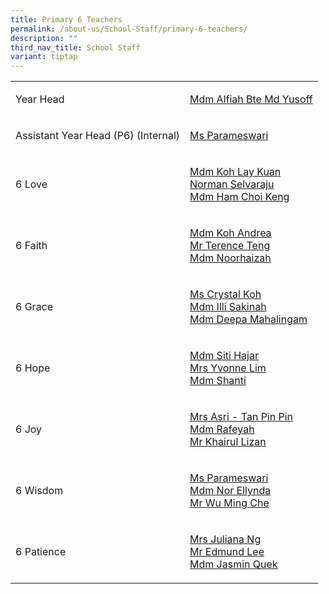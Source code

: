 ```yaml
---
title: Primary 6 Teachers
permalink: /about-us/School-Staff/primary-6-teachers/
description: ""
third_nav_title: School Staff
variant: tiptap
---
```

<table>
<tbody>
<tr>
<td rowspan="1" colspan="1">
<p>Year Head</p>
</td>
<td rowspan="1" colspan="1">
<p><a href="mailto:alfiah_md_yusoff@moe.edu.sg" rel="noopener noreferrer nofollow" target="_blank">Mdm Alfiah&nbsp;Bte Md Yusoff</a>
</p>
</td>
</tr>
<tr>
<td rowspan="1" colspan="1">
<p>Assistant Year Head (P6) (Internal)</p>
</td>
<td rowspan="1" colspan="1">
<p><a href="mailto:parameswari_s_sambasivam@moe.edu.sg" rel="noopener noreferrer nofollow" target="_blank">Ms&nbsp;Parameswari</a>
</p>
</td>
</tr>
<tr>
<td rowspan="1" colspan="1">
<p>6 Love</p>
</td>
<td rowspan="1" colspan="1">
<p><a href="mailto:koh_lay_kuan@moe.edu.sg" rel="noopener noreferrer nofollow" target="_blank">Mdm&nbsp;Koh Lay&nbsp;Kuan</a> 
<br><a href="mailto:norman_selvaraju@moe.edu.sg" rel="noopener noreferrer nofollow" target="_blank">Norman&nbsp;Selvaraju</a> 
<br><a href="mailto:ham_choi_keng@moe.edu.sg" rel="noopener noreferrer nofollow" target="_blank">Mdm&nbsp;Ham&nbsp;Choi Keng</a>
</p>
</td>
</tr>
<tr>
<td rowspan="1" colspan="1">
<p>6 Faith</p>
</td>
<td rowspan="1" colspan="1">
<p><a href="mailto:koh_siew_fong@moe.edu.sg" rel="noopener noreferrer nofollow" target="_blank">Mdm Koh&nbsp;Andrea</a> 
<br><a href="mailto:teng_sze_chun_terence@moe.edu.sg" rel="noopener noreferrer nofollow" target="_blank">Mr&nbsp;Terence&nbsp;Teng</a> 
<br><a href="mailto:noorhaizah_abdul_rahim@moe.edu.sg" rel="noopener noreferrer nofollow" target="_blank">Mdm Noorhaizah</a>
</p>
</td>
</tr>
<tr>
<td rowspan="1" colspan="1">
<p>6 Grace</p>
</td>
<td rowspan="1" colspan="1">
<p><a href="mailto:koh_hui_ting_crystal@moe.edu.sg" rel="noopener noreferrer nofollow" target="_blank">Ms Crystal&nbsp;Koh</a> 
<br><a href="mailto:ili_sakinah_sarwan@moe.edu.sg" rel="noopener noreferrer nofollow" target="_blank">Mdm&nbsp;Illi&nbsp;Sakinah</a> 
<br><a href="mailto:deepa_k_mahalingam@moe.edu.sg" rel="noopener noreferrer nofollow" target="_blank">Mdm&nbsp;Deepa&nbsp;Mahalingam</a>
</p>
</td>
</tr>
<tr>
<td rowspan="1" colspan="1">
<p>6 Hope</p>
</td>
<td rowspan="1" colspan="1">
<p><a href="siti_hajar_kamaruddin@moe.edu.sg" rel="noopener noreferrer nofollow" target="_blank">Mdm Siti&nbsp;Hajar</a> 
<br><a href="mailto:lim_keok_yin@moe.edu.sg" rel="noopener noreferrer nofollow" target="_blank">Mrs&nbsp;Yvonne&nbsp;Lim</a> 
<br><a href="shanti_kulantaipian_sh@moe.edu.sg" rel="noopener noreferrer nofollow" target="_blank">Mdm&nbsp;Shanti</a>&nbsp;</p>
</td>
</tr>
<tr>
<td rowspan="1" colspan="1">
<p>6 Joy</p>
</td>
<td rowspan="1" colspan="1">
<p><a href="mailto:tan_pin_pin_b@moe.edu.sg" rel="noopener noreferrer nofollow" target="_blank">Mrs Asri - Tan&nbsp;Pin Pin</a> 
<br><a href="mailto:rafeyah_abdul_rahman@moe.edu.sg" rel="noopener noreferrer nofollow" target="_blank">Mdm&nbsp;Rafeyah</a> 
<br><a href="mailto:khairul_lizan_ahmadjirony@moe.edu.sg" rel="noopener noreferrer nofollow" target="_blank">Mr&nbsp;Khairul Lizan</a>
</p>
</td>
</tr>
<tr>
<td rowspan="1" colspan="1">
<p>6 Wisdom</p>
</td>
<td rowspan="1" colspan="1">
<p><a href="mailto:parameswari_s_sambasivam@moe.edu.sg" rel="noopener noreferrer nofollow" target="_blank">Ms&nbsp;Parameswari</a> 
<br><a href="mailto:noor_ellynda_mohd_ismail@moe.edu.sg" rel="noopener noreferrer nofollow" target="_blank">Mdm Nor&nbsp;Ellynda</a> 
<br><a href="mailto:wu_ming_che@moe.edu.sg" rel="noopener noreferrer nofollow" target="_blank">Mr Wu&nbsp;Ming&nbsp;Che</a>
</p>
</td>
</tr>
<tr>
<td rowspan="1" colspan="1">
<p>6 Patience</p>
</td>
<td rowspan="1" colspan="1">
<p><a href="mailto:juliana_natalia_lee_osman@moe.edu.sg" rel="noopener noreferrer nofollow" target="_blank">Mrs&nbsp;Juliana&nbsp;Ng</a> 
<br><a href="mailto:lee_jianfeng_edmund@moe.edu.sg" rel="noopener noreferrer nofollow" target="_blank">Mr&nbsp;Edmund&nbsp;Lee</a> 
<br><a href="mailto:quek_kah_hoon@moe.edu.sg" rel="noopener noreferrer nofollow" target="_blank">Mdm&nbsp;Jasmin&nbsp;Quek</a>
</p>
</td>
</tr>
</tbody>
</table>
<p></p>